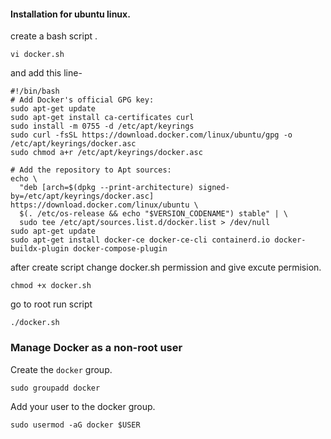 #### Installation for ubuntu linux.
create a bash script .
```
vi docker.sh
```
and add this line-
```
#!/bin/bash
# Add Docker's official GPG key:
sudo apt-get update
sudo apt-get install ca-certificates curl
sudo install -m 0755 -d /etc/apt/keyrings
sudo curl -fsSL https://download.docker.com/linux/ubuntu/gpg -o /etc/apt/keyrings/docker.asc
sudo chmod a+r /etc/apt/keyrings/docker.asc

# Add the repository to Apt sources:
echo \
  "deb [arch=$(dpkg --print-architecture) signed-by=/etc/apt/keyrings/docker.asc] https://download.docker.com/linux/ubuntu \
  $(. /etc/os-release && echo "$VERSION_CODENAME") stable" | \
  sudo tee /etc/apt/sources.list.d/docker.list > /dev/null
sudo apt-get update
sudo apt-get install docker-ce docker-ce-cli containerd.io docker-buildx-plugin docker-compose-plugin
```

after create script change docker.sh permission and give excute permision.
```
chmod +x docker.sh
```
go to root run script 
```
./docker.sh
```

### Manage Docker as a non-root user
Create the `docker` group.
```
sudo groupadd docker
```
Add your user to the docker group.
```
sudo usermod -aG docker $USER
```
